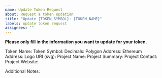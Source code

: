 ```yaml
---
name: Update Token Request
about: Request a token updation
title: "Update {TOKEN_SYMBOL}: {TOKEN_NAME}"
labels: update token request
assignees: ""
---
```


**Please only fill in the information you want to update for your token.**

Token Name:
Token Symbol:
Decimals:
Polygon Address:
Ethereum Address:
Logo URI (svg):
Project Name:
Project Summary:
Project Contact:
Project Website:

Additional Notes:
